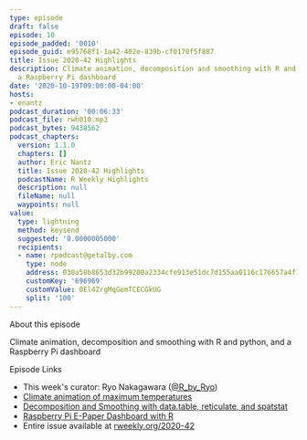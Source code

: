 ```yaml
---
type: episode
draft: false
episode: 10
episode_padded: '0010'
episode_guid: e95768f1-1a42-402e-839b-cf0170f5f887
title: Issue 2020-42 Highlights
description: Climate animation, decomposition and smoothing with R and python, and
  a Raspberry Pi dashboard
date: '2020-10-19T09:00:00-04:00'
hosts:
- enantz
podcast_duration: '00:06:33'
podcast_file: rwh010.mp3
podcast_bytes: 9438562
podcast_chapters:
  version: 1.1.0
  chapters: []
  author: Eric Nantz
  title: Issue 2020-42 Highlights
  podcastName: R Weekly Highlights
  description: null
  fileName: null
  waypoints: null
value:
  type: lightning
  method: keysend
  suggested: '0.0000005000'
  recipients:
  - name: rpodcast@getalby.com
    type: node
    address: 030a58b8653d32b99200a2334cfe913e51dc7d155aa0116c176657a4f1722677a3
    customKey: '696969'
    customValue: 0El4ZrgMqGemTCECGkUG
    split: '100'
---
```

About this episode

Climate animation, decomposition and smoothing with R and python, and a
Raspberry Pi dashboard

Episode Links

-   This week's curator: Ryo Nakagawara
    (<a href="https://twitter.com/R_by_Ryo" rel="nofollow">@R_by_Ryo</a>)
-   <a
    href="https://dominicroye.github.io/en/2020/climate-animation-of-maximum-temperatures/"
    rel="nofollow">Climate animation of maximum temperatures</a>
-   <a
    href="https://tonyelhabr.rbind.io/post/decomposition-smoothing-soccer/"
    rel="nofollow">Decomposition and Smoothing with data.table, reticulate,
    and spatstat</a>
-   <a
    href="https://blog.schochastics.net/post/raspberry-pi-e-paper-dashboard-with-r/"
    rel="nofollow">Raspberry Pi E-Paper Dashboard with R</a>
-   Entire issue available at <a href="https://rweekly.org/2020-42"
    rel="nofollow">rweekly.org/2020-42</a>
